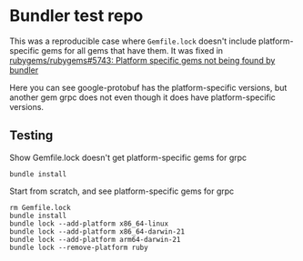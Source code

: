 # Bundler test repo


This was a reproducible case where `Gemfile.lock` doesn't include platform-specific gems for all gems that have them. It was fixed in [rubygems/rubygems#5743: Platform specific gems not being found by bundler](https://github.com/rubygems/rubygems/issues/5743)

Here you can see google-protobuf has the platform-specific versions, but another gem grpc does not even though it does have platform-specific versions.


## Testing

Show Gemfile.lock doesn't get platform-specific gems for grpc

```
bundle install
```

Start from scratch, and see platform-specific gems for grpc

```
rm Gemfile.lock
bundle install
bundle lock --add-platform x86_64-linux
bundle lock --add-platform x86_64-darwin-21
bundle lock --add-platform arm64-darwin-21
bundle lock --remove-platform ruby
```

